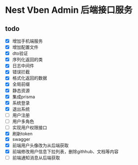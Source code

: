 # Nest Vben Admin 后端接口服务

## todo

- [x] 增加手机端服务
- [x] 增加配置文件
- [x] dto验证
- [x] 序列化返回的类
- [x] 日志中间件
- [x] 错误拦截
- [x] 格式化返回的数据
- [x] 全局前缀
- [x] 静态资源
- [x] 集成prisma
- [x] 系统登录
- [x] 退出系统
- [ ] 用户注册
- [ ] 用户多角色
- [ ] 实现用户权限接口
- [x] 刷新token
- [x] swagger
- [x] 前端用户头像改为从后端获取
- [x] 前端修改用户信息下拉列表，删除githhub、文档等内容
- [ ] 前端通知消息从后端获取

